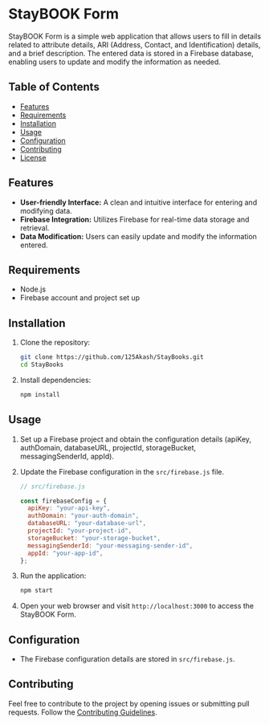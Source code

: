 # StayBOOK Form

StayBOOK Form is a simple web application that allows users to fill in details related to attribute details, ARI (Address, Contact, and Identification) details, and a brief description. The entered data is stored in a Firebase database, enabling users to update and modify the information as needed.

## Table of Contents

- [Features](#features)
- [Requirements](#requirements)
- [Installation](#installation)
- [Usage](#usage)
- [Configuration](#configuration)
- [Contributing](#contributing)
- [License](#license)

## Features

- **User-friendly Interface:** A clean and intuitive interface for entering and modifying data.
- **Firebase Integration:** Utilizes Firebase for real-time data storage and retrieval.
- **Data Modification:** Users can easily update and modify the information entered.

## Requirements

- Node.js
- Firebase account and project set up

## Installation

1. Clone the repository:

   ```bash
   git clone https://github.com/125Akash/StayBooks.git
   cd StayBooks
   ```

2. Install dependencies:

   ```bash
   npm install
   ```

## Usage

1. Set up a Firebase project and obtain the configuration details (apiKey, authDomain, databaseURL, projectId, storageBucket, messagingSenderId, appId).

2. Update the Firebase configuration in the `src/firebase.js` file.

   ```javascript
   // src/firebase.js

   const firebaseConfig = {
     apiKey: "your-api-key",
     authDomain: "your-auth-domain",
     databaseURL: "your-database-url",
     projectId: "your-project-id",
     storageBucket: "your-storage-bucket",
     messagingSenderId: "your-messaging-sender-id",
     appId: "your-app-id",
   };
   ```

3. Run the application:

   ```bash
   npm start
   ```

4. Open your web browser and visit `http://localhost:3000` to access the StayBOOK Form.

## Configuration

- The Firebase configuration details are stored in `src/firebase.js`.

## Contributing

Feel free to contribute to the project by opening issues or submitting pull requests. Follow the [Contributing Guidelines](CONTRIBUTING.md).


